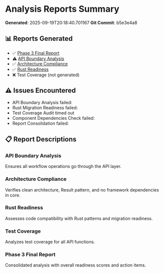 # Analysis Reports Summary

**Generated**: 2025-09-19T20:18:40.701167
**Git Commit**: b5e3e4a8

## 📊 Reports Generated

- ✅ [Phase 3 Final Report](./PHASE-3-FINAL-REPORT.md)
- ⚠️ [API Boundary Analysis](./api-boundary-analysis.md)
- ✅ [Architecture Compliance](./architecture-compliance.md)
- ✅ [Rust Readiness](./rust-readiness.md)
- ❌ Test Coverage (not generated)

## ⚠️ Issues Encountered

- API Boundary Analysis failed: 
- Rust Migration Readiness failed: 
- Test Coverage Audit timed out
- Component Dependencies Check failed: 
- Report Consolidation failed: 

## 📋 Report Descriptions

### API Boundary Analysis
Ensures all workflow operations go through the API layer.

### Architecture Compliance
Verifies clean architecture, Result<T> pattern, and no framework dependencies in core.

### Rust Readiness
Assesses code compatibility with Rust patterns and migration readiness.

### Test Coverage
Analyzes test coverage for all API functions.

### Phase 3 Final Report
Consolidated analysis with overall readiness scores and action items.

